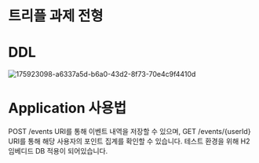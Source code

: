 # 트리플 과제 전형

# DDL
![175923098-a6337a5d-b6a0-43d2-8f73-70e4c9f4410d](https://user-images.githubusercontent.com/93954839/176911598-f4535fba-25d9-4c62-931c-b8782c88c919.png)

# Application 사용법
POST /events URI를 통해 이벤트 내역을 저장할 수 있으며, GET /events/{userId} URI를 통해 해당 사용자의 포인트 집계를 확인할 수 있습니다.
테스트 환경을 위해 H2 임베디드 DB 적용이 되어있습니다.


